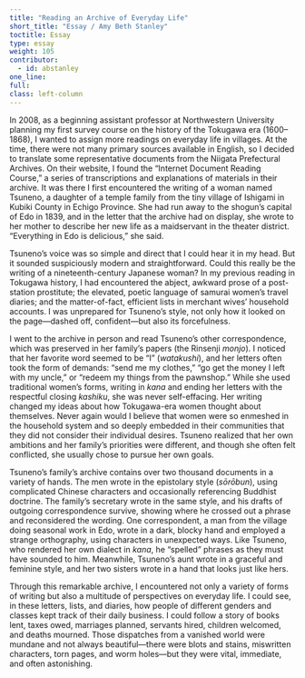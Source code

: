 ```yaml
---
title: "Reading an Archive of Everyday Life"
short_title: "Essay / Amy Beth Stanley"
toctitle: Essay
type: essay
weight: 105
contributor:
  - id: abstanley
one_line:
full:
class: left-column
---
```


In 2008, as a beginning assistant professor at Northwestern University planning my first survey course on the history of the Tokugawa era (1600–1868), I wanted to assign more readings on everyday life in villages. At the time, there were not many primary sources available in English, so I decided to translate some representative documents from the Niigata Prefectural Archives. On their website, I found the “Internet Document Reading Course,” a series of transcriptions and explanations of materials in their archive. It was there I first encountered the writing of a woman named Tsuneno, a daughter of a temple family from the tiny village of Ishigami in Kubiki County in Echigo Province. She had run away to the shogun’s capital of Edo in 1839, and in the letter that the archive had on display, she wrote to her mother to describe her new life as a maidservant in the theater district. “Everything in Edo is delicious,” she said.

Tsuneno’s voice was so simple and direct that I could hear it in my head. But it sounded suspiciously modern and straightforward. Could this really be the writing of a nineteenth-century Japanese woman? In my previous reading in Tokugawa history, I had encountered the abject, awkward prose of a post-station prostitute; the elevated, poetic language of samurai women’s travel diaries; and the matter-of-fact, efficient lists in merchant wives’ household accounts. I was unprepared for Tsuneno’s style, not only how it looked on the page—dashed off, confident—but also its forcefulness.

I went to the archive in person and read Tsuneno’s other correspondence, which was preserved in her family’s papers (the Rinsenji *monjo*). I noticed that her favorite word seemed to be “I” (*watakushi*), and her letters often took the form of demands: “send me my clothes,” “go get the money I left with my uncle,” or “redeem my things from the pawnshop.” While she used traditional women’s forms, writing in *kana* and ending her letters with the respectful closing *kashiku*, she was never self-effacing. Her writing changed my ideas about how Tokugawa-era women thought about themselves. Never again would I believe that women were so enmeshed in the household system and so deeply embedded in their communities that they did not consider their individual desires. Tsuneno realized that her own ambitions and her family’s priorities were different, and though she often felt conflicted, she usually chose to pursue her own goals.

Tsuneno’s family’s archive contains over two thousand documents in a variety of hands. The men wrote in the epistolary style (*sōrōbun*), using complicated Chinese characters and occasionally referencing Buddhist doctrine. The family’s secretary wrote in the same style, and his drafts of outgoing correspondence survive, showing where he crossed out a phrase and reconsidered the wording. One correspondent, a man from the village doing seasonal work in Edo, wrote in a dark, blocky hand and employed a strange orthography, using characters in unexpected ways. Like Tsuneno, who rendered her own dialect in *kana*, he “spelled” phrases as they must have sounded to him. Meanwhile, Tsuneno’s aunt wrote in a graceful and feminine style, and her two sisters wrote in a hand that looks just like hers.

Through this remarkable archive, I encountered not only a variety of forms of writing but also a multitude of perspectives on everyday life. I could see, in these letters, lists, and diaries, how people of different genders and classes kept track of their daily business. I could follow a story of books lent, taxes owed, marriages planned, servants hired, children welcomed, and deaths mourned. Those dispatches from a vanished world were mundane and not always beautiful—there were blots and stains, miswritten characters, torn pages, and worm holes—but they were vital, immediate, and often astonishing.

